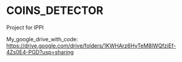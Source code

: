 # COINS_DETECTOR
Project for IPPI

My_google_drive_with_code:
https://drive.google.com/drive/folders/1KWHArz6HyTeM8lWQfziEf-4Zs0E4-PGD?usp=sharing
